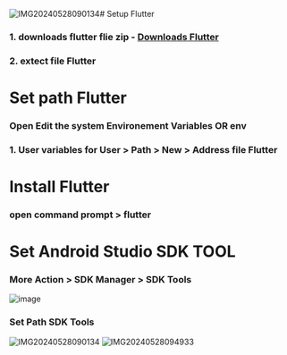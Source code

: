 ![IMG20240528090134](https://github.com/USer99pro/flutter/assets/170594967/6c43d9bb-3e4d-46d8-8e9c-4134e0860ec6)# Setup Flutter
### 1. downloads flutter flie zip  - [Downloads Flutter](https://docs.flutter.dev/get-started/install/windows/desktop?tab=download)
### 2. extect file Flutter

# Set path Flutter
### Open Edit the system Environement Variables OR env
### 1. User variables for User > Path > New > Address file Flutter

# Install Flutter 
### open command prompt > flutter 

# Set Android Studio SDK TOOL
### More Action > SDK Manager > SDK Tools
![image](https://github.com/USer99pro/flutter/assets/170594967/77834fb2-e0ba-43e6-bc28-df800d557da5)
### Set Path SDK Tools
![IMG20240528090134](https://github.com/USer99pro/flutter/assets/170594967/23ebea10-f313-4a5a-b971-400faf697fdc)
![IMG20240528094933](https://github.com/USer99pro/flutter/assets/170594967/d8d6eb11-88ed-4439-a38c-8d0fb9809cc8)



